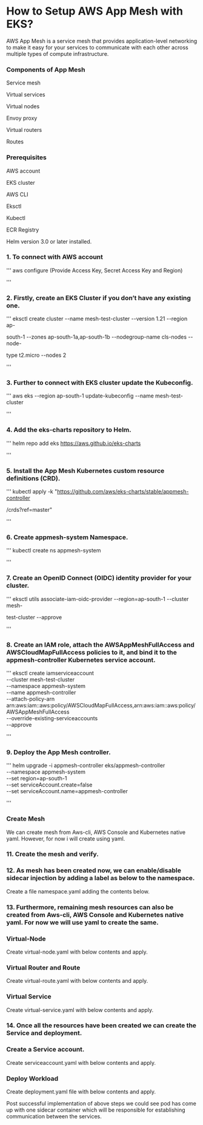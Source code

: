 # How to Setup AWS App Mesh with EKS?
AWS App Mesh is a service mesh that provides application-level networking to make it easy for your services to communicate with each other across multiple types of compute infrastructure.

### Components of App Mesh

Service mesh

Virtual services 

Virtual nodes 

Envoy proxy 

Virtual routers 

Routes

### Prerequisites

AWS account

EKS cluster

AWS CLI

Eksctl

Kubectl

ECR Registry

Helm version 3.0 or later installed.

### 1. To connect with AWS account

'''
aws configure   (Provide Access Key, Secret Access Key and Region)

'''
### 2. Firstly, create an EKS Cluster if you don’t have any existing one.


'''
eksctl create cluster --name mesh-test-cluster --version 1.21 --region ap-

south-1 --zones ap-south-1a,ap-south-1b --nodegroup-name cls-nodes --node-

type t2.micro --nodes 2

'''

### 3. Further to connect with EKS cluster update the Kubeconfig.

'''
aws eks --region ap-south-1 update-kubeconfig --name mesh-test-cluster

'''

### 4. Add the eks-charts repository to Helm.

'''
helm repo add eks https://aws.github.io/eks-charts

'''

### 5. Install the App Mesh Kubernetes custom resource definitions (CRD).

'''
kubectl apply -k "https://github.com/aws/eks-charts/stable/appmesh-controller

/crds?ref=master"

'''

### 6. Create appmesh-system Namespace.

'''
kubectl create ns appmesh-system

'''

### 7. Create an OpenID Connect (OIDC) identity provider for your cluster.

'''
 eksctl utils associate-iam-oidc-provider --region=ap-south-1 --cluster mesh-

test-cluster --approve

'''
### 8. Create an IAM role, attach the AWSAppMeshFullAccess and AWSCloudMapFullAccess policies to it, and bind it to the appmesh-controller Kubernetes service account.


'''
eksctl create iamserviceaccount \
    --cluster mesh-test-cluster \
    --namespace appmesh-system \
    --name appmesh-controller \
    --attach-policy-arn  arn:aws:iam::aws:policy/AWSCloudMapFullAccess,arn:aws:iam::aws:policy/AWSAppMeshFullAccess \
    --override-existing-serviceaccounts \
    --approve

'''

### 9. Deploy the App Mesh controller.

'''
helm upgrade -i appmesh-controller eks/appmesh-controller \
    --namespace appmesh-system \
    --set region=ap-south-1 \
    --set serviceAccount.create=false \
    --set serviceAccount.name=appmesh-controller

'''

### Create Mesh

We can create mesh from Aws-cli, AWS Console and Kubernetes native yaml. However, for now i will create using yaml.

### 11. Create the mesh and verify.

### 12. As mesh has been created now, we can enable/disable sidecar injection by adding a label as below to the namespace.

Create a file namespace.yaml adding the contents below.

### 13. Furthermore, remaining mesh resources can also be created from Aws-cli, AWS Console and Kubernetes native yaml. For now we will use yaml to create the same.

### Virtual-Node
Create virtual-node.yaml with below contents and apply.

### Virtual Router and Route
Create virtual-route.yaml with below contents and apply.

### Virtual Service
Create virtual-service.yaml with below contents and apply.

### 14. Once all the resources have been created we can create the Service and deployment.

### Create a Service account.
Create serviceaccount.yaml with below contents and apply.

### Deploy Workload
Create deployment.yaml file with below contents and apply.

Post successful implementation of above steps we could see pod has come up with one sidecar container which will be responsible for establishing communication between the services.








